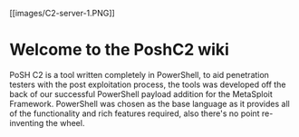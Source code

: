 [[images/C2-server-1.PNG]]

# Welcome to the PoshC2 wiki

PoSH C2 is a tool written completely in PowerShell, to aid penetration testers with the post exploitation process, the tools was developed off the back of our successful PowerShell payload addition for the MetaSploit Framework. PowerShell was chosen as the base language as it provides all of the functionality and rich features required, also there's no point re-inventing the wheel.
